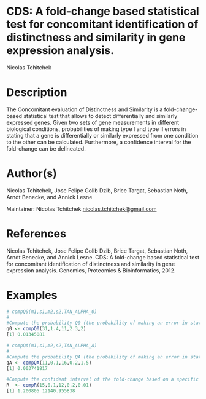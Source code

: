 # CDS: A fold-change based statistical test for concomitant identification of distinctness and similarity in gene expression analysis.
Nicolas Tchitchek  

# Description
The Concomitant evaluation of Distinctness and Similarity is a fold-change-based statistical test that allows to detect differentially and similarly expressed genes. Given two sets of gene measurements in different biological conditions, probabilities of making type I and type II errors in stating that a gene is differentially or similarly expressed from one condition to the other can be calculated. Furthermore, a confidence interval for the fold-change can be delineated.

# Author(s)
Nicolas Tchitchek, Jose Felipe Golib Dzib, Brice Targat, Sebastian Noth, Arndt Benecke, and Annick Lesne

Maintainer: Nicolas Tchitchek <nicolas.tchitchek@gmail.com>

# References
Nicolas Tchitchek, Jose Felipe Golib Dzib, Brice Targat, Sebastian Noth, Arndt Benecke, and Annick Lesne. CDS: A fold-change based statistical test for concomitant identification of distinctness and similarity in gene expression analysis. Genomics, Proteomics & Bioinformatics, 2012.

# Examples


```r
# compQ0(m1,s1,m2,s2,TAN_ALPHA_0)
#
#Compute the probability Q0 (the probability of making an error in stating that a certain gene is differentially expressed between the two biological conditions) based on the means (m1 and m2) and standard deviations (s1 and s2) for each of the two biological conditions. TAN_ALPHA_0 corresponds to a fold-change criteria for stating difference between two values.
q0 <- compQ0(31,1.4,11,2.3,2)
[1] 0.01345081
```


```r
# compQA(m1,s1,m2,s2,TAN_ALPHA_A)
#
#Compute the probability QA (the probability of making an error in stating that a certain gene is similarly expressed between the two biological conditions) based on the means (m1 and m2) and standard deviations (s1 and s2) for each of the two biological conditions. TAN_ALPHA_A corresponds to a fold-change criteria for stating the similarity between two values.
qA <- compQA(11,0.1,16,0.2,1.5)
[1] 0.003741817
```


```r
#Compute the confident interval of the fold-change based on a specific confident level EPSILON.
R  <- compR(15,0.1,12,0.2,0.01)
[1] 1.200805 12140.955838
```





